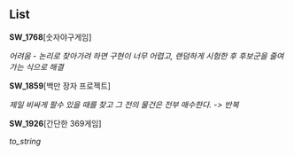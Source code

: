 List
-----
**SW_1768**[숫자야구게임]

*어려움 - 논리로 찾아가려 하면 구현이 너무 어렵고, 랜덤하게 시험한 후 후보군을 줄여가는 식으로 해결*

**SW_1859**[백만 장자 프로젝트]

*제일 비싸게 팔수 있을 때를 찾고 그 전의 물건은 전부 매수한다. -> 반복*

**SW_1926**[간단한 369게임]

*to_string*
